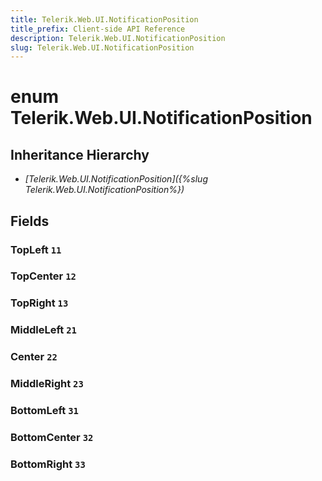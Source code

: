 ```yaml
---
title: Telerik.Web.UI.NotificationPosition
title_prefix: Client-side API Reference
description: Telerik.Web.UI.NotificationPosition
slug: Telerik.Web.UI.NotificationPosition
---
```


# enum Telerik.Web.UI.NotificationPosition

## Inheritance Hierarchy

* *[Telerik.Web.UI.NotificationPosition]({%slug Telerik.Web.UI.NotificationPosition%})*

## Fields

### TopLeft `11`

### TopCenter `12`

### TopRight `13`

### MiddleLeft `21`

### Center `22`

### MiddleRight `23`

### BottomLeft `31`

### BottomCenter `32`

### BottomRight `33`


